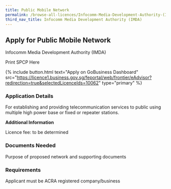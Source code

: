 ```yaml
---
title: Public Mobile Network
permalink: /browse-all-licences/Infocomm-Media-Development-Authority-(IMDA)/Public-Mobile-Network
third_nav_title: Infocomm Media Development Authority (IMDA)
---
```


## Apply for Public Mobile Network

Infocomm Media Development Authority (IMDA)

Print SPCP Here


{% include button.html text="Apply on GoBusiness Dashboard" src="https://licence1.business.gov.sg/feportal/web/frontier/eAdvisor?redirection=true&selectedLicenceIds=10062" type="primary" %}

### Application Details

<p>For establishing and providing telecommunication services to public using multiple high power base or fixed or repeater stations.</p>

**Additional Information**

Licence fee: to be determined

### Documents Needed

Purpose of proposed network and supporting documents

### Requirements

Applicant must be ACRA registered company/business

